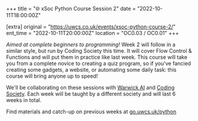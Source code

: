 +++
title = "🌐 xSoc Python Course Session 2"
date = "2022-10-11T18:00:00Z"

[extra]
original = "https://uwcs.co.uk/events/xsoc-python-course-2/"    
ent_time = "2022-10-11T20:00:00Z"
location = "OC0.03 / OC0.01"
+++

*Aimed at complete beginners to programming!*  Week 2 will follow in a similar style, but run by Coding Society this time. It will cover Flow Control & Functions and will put them in practice like last week. This course will take you from a complete novice to creating a quiz program, so if you've fancied creating some gadgets, a website, or automating some daily task: this course will bring anyone up to speed!

We'll be collaborating on these sessions with [Warwick AI](https://warwick.ai/) and [Coding Society](https://www.warwickcodingsociety.com/). Each week will be taught by a different society and will last 6 weeks in total.

Find materials and catch-up on previous weeks at [go.uwcs.uk/python](https://go.uwcs.uk/python)
